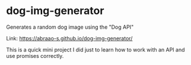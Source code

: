 # dog-img-generator
Generates a random dog image using the "Dog API"

Link: https://abraao-s.github.io/dog-img-generator/

This is a quick mini project I did just to learn how to work with an API and use promises correctly.
